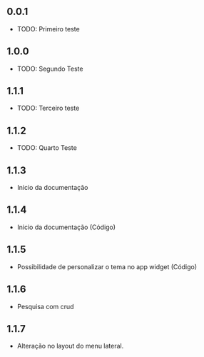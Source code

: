 ## 0.0.1

* TODO: Primeiro teste
## 1.0.0

* TODO: Segundo Teste

## 1.1.1

* TODO: Terceiro teste
## 1.1.2

* TODO: Quarto Teste

## 1.1.3

* Inicio da documentação

## 1.1.4

* Inicio da documentação (Código)

## 1.1.5

* Possibilidade de personalizar o tema no app widget (Código)

## 1.1.6

* Pesquisa com crud

## 1.1.7

* Alteração no layout do menu lateral.